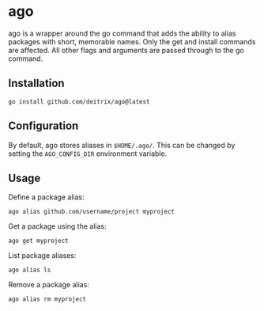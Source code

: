 # ago

ago is a wrapper around the go command that adds the ability to alias packages
with short, memorable names. Only the get and install commands are affected. All
other flags and arguments are passed through to the go command.

## Installation

    go install github.com/deitrix/ago@latest

## Configuration

By default, ago stores aliases in `$HOME/.ago/`. This can be changed by setting
the `AGO_CONFIG_DIR` environment variable.

## Usage

Define a package alias:
    
    ago alias github.com/username/project myproject

Get a package using the alias:

    ago get myproject

List package aliases:

    ago alias ls

Remove a package alias:

    ago alias rm myproject
